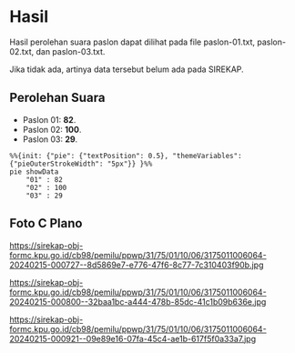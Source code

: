 # Hasil

Hasil perolehan suara paslon dapat dilihat pada file paslon-01.txt, paslon-02.txt, dan paslon-03.txt.

Jika tidak ada, artinya data tersebut belum ada pada SIREKAP.

## Perolehan Suara

 * Paslon 01: **82**.
 * Paslon 02: **100**.
 * Paslon 03: **29**.

```mermaid
%%{init: {"pie": {"textPosition": 0.5}, "themeVariables": {"pieOuterStrokeWidth": "5px"}} }%%
pie showData
    "01" : 82
    "02" : 100
    "03" : 29
```
## Foto C Plano

https://sirekap-obj-formc.kpu.go.id/cb98/pemilu/ppwp/31/75/01/10/06/3175011006064-20240215-000727--8d5869e7-e776-47f6-8c77-7c310403f90b.jpg

https://sirekap-obj-formc.kpu.go.id/cb98/pemilu/ppwp/31/75/01/10/06/3175011006064-20240215-000800--32baa1bc-a444-478b-85dc-41c1b09b636e.jpg

https://sirekap-obj-formc.kpu.go.id/cb98/pemilu/ppwp/31/75/01/10/06/3175011006064-20240215-000921--09e89e16-07fa-45c4-ae1b-617f5f0a33a7.jpg
